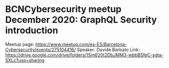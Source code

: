 # BCNCybersecurity meetup December 2020: GraphQL Security introduction

Meetup page: https://www.meetup.com/es-ES/Barcelona-Cybersecurity/events/275104416/
Speaker: Davide Barbato
Link: https://drive.google.com/drive/folders/1Sm620t2DbJMM3-wbbBSfeC-sgta-SXLc?usp=sharing
